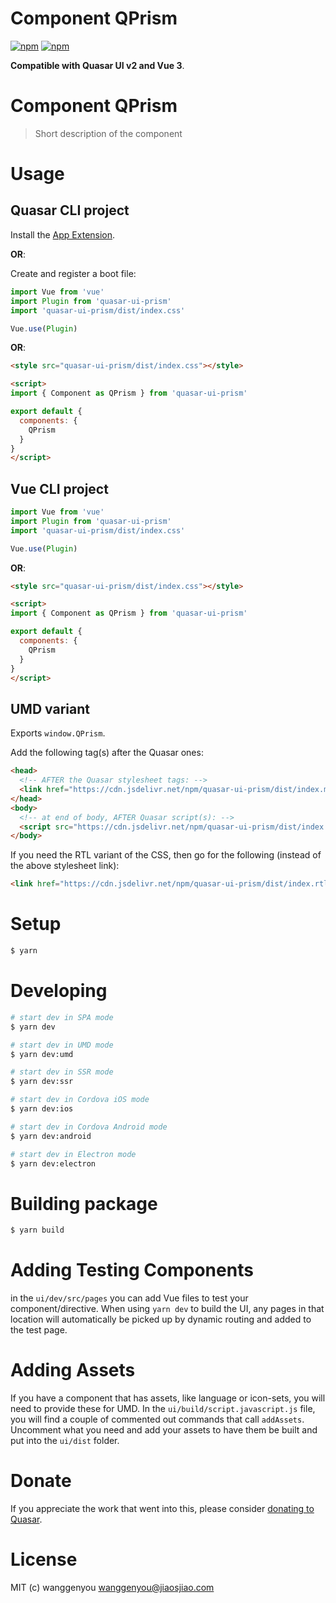 # Component QPrism

[![npm](https://img.shields.io/npm/v/quasar-ui-prism.svg?label=quasar-ui-prism)](https://www.npmjs.com/package/quasar-ui-prism)
[![npm](https://img.shields.io/npm/dt/quasar-ui-prism.svg)](https://www.npmjs.com/package/quasar-ui-prism)

**Compatible with Quasar UI v2 and Vue 3**.

# Component QPrism
> Short description of the component


# Usage

## Quasar CLI project

Install the [App Extension](../app-extension).

**OR**:

Create and register a boot file:

```js
import Vue from 'vue'
import Plugin from 'quasar-ui-prism'
import 'quasar-ui-prism/dist/index.css'

Vue.use(Plugin)
```

**OR**:

```html
<style src="quasar-ui-prism/dist/index.css"></style>

<script>
import { Component as QPrism } from 'quasar-ui-prism'

export default {
  components: {
    QPrism
  }
}
</script>
```

## Vue CLI project

```js
import Vue from 'vue'
import Plugin from 'quasar-ui-prism'
import 'quasar-ui-prism/dist/index.css'

Vue.use(Plugin)
```

**OR**:

```html
<style src="quasar-ui-prism/dist/index.css"></style>

<script>
import { Component as QPrism } from 'quasar-ui-prism'

export default {
  components: {
    QPrism
  }
}
</script>
```

## UMD variant

Exports `window.QPrism`.

Add the following tag(s) after the Quasar ones:

```html
<head>
  <!-- AFTER the Quasar stylesheet tags: -->
  <link href="https://cdn.jsdelivr.net/npm/quasar-ui-prism/dist/index.min.css" rel="stylesheet" type="text/css">
</head>
<body>
  <!-- at end of body, AFTER Quasar script(s): -->
  <script src="https://cdn.jsdelivr.net/npm/quasar-ui-prism/dist/index.umd.min.js"></script>
</body>
```
If you need the RTL variant of the CSS, then go for the following (instead of the above stylesheet link):
```html
<link href="https://cdn.jsdelivr.net/npm/quasar-ui-prism/dist/index.rtl.min.css" rel="stylesheet" type="text/css">
```

# Setup
```bash
$ yarn
```

# Developing
```bash
# start dev in SPA mode
$ yarn dev

# start dev in UMD mode
$ yarn dev:umd

# start dev in SSR mode
$ yarn dev:ssr

# start dev in Cordova iOS mode
$ yarn dev:ios

# start dev in Cordova Android mode
$ yarn dev:android

# start dev in Electron mode
$ yarn dev:electron
```

# Building package
```bash
$ yarn build
```

# Adding Testing Components
in the `ui/dev/src/pages` you can add Vue files to test your component/directive. When using `yarn dev` to build the UI, any pages in that location will automatically be picked up by dynamic routing and added to the test page.

# Adding Assets
If you have a component that has assets, like language or icon-sets, you will need to provide these for UMD. In the `ui/build/script.javascript.js` file, you will find a couple of commented out commands that call `addAssets`. Uncomment what you need and add your assets to have them be built and put into the `ui/dist` folder.

# Donate
If you appreciate the work that went into this, please consider [donating to Quasar](https://donate.quasar.dev).

# License
MIT (c) wanggenyou <wanggenyou@jiaosjiao.com>
